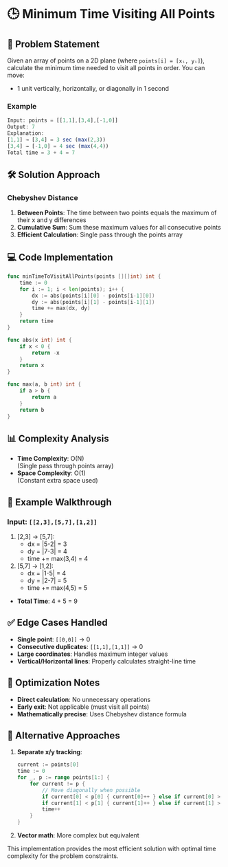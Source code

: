 # 🕒 Minimum Time Visiting All Points

## 📝 Problem Statement
Given an array of points on a 2D plane (where `points[i] = [xᵢ, yᵢ]`), calculate the minimum time needed to visit all points in order. You can move:
- 1 unit vertically, horizontally, or diagonally in 1 second

### Example
```javascript
Input: points = [[1,1],[3,4],[-1,0]]
Output: 7
Explanation:
[1,1] → [3,4] = 3 sec (max(2,3))
[3,4] → [-1,0] = 4 sec (max(4,4))
Total time = 3 + 4 = 7
```

## 🛠 Solution Approach

### Chebyshev Distance
1. **Between Points**: The time between two points equals the maximum of their x and y differences
2. **Cumulative Sum**: Sum these maximum values for all consecutive points
3. **Efficient Calculation**: Single pass through the points array

## 💻 Code Implementation

```go
func minTimeToVisitAllPoints(points [][]int) int {
    time := 0
    for i := 1; i < len(points); i++ {
        dx := abs(points[i][0] - points[i-1][0])
        dy := abs(points[i][1] - points[i-1][1])
        time += max(dx, dy)
    }
    return time
}

func abs(x int) int {
    if x < 0 {
        return -x
    }
    return x
}

func max(a, b int) int {
    if a > b {
        return a
    }
    return b
}
```

## 📊 Complexity Analysis

- **Time Complexity**: O(N)  
  (Single pass through points array)
- **Space Complexity**: O(1)  
  (Constant extra space used)

## 🏁 Example Walkthrough

### Input: `[[2,3],[5,7],[1,2]]`
1. [2,3] → [5,7]:
   - dx = |5-2| = 3
   - dy = |7-3| = 4
   - time += max(3,4) = 4
2. [5,7] → [1,2]:
   - dx = |1-5| = 4
   - dy = |2-7| = 5
   - time += max(4,5) = 5
- **Total Time**: 4 + 5 = 9

## ✅ Edge Cases Handled

- **Single point**: `[[0,0]]` → 0
- **Consecutive duplicates**: `[[1,1],[1,1]]` → 0
- **Large coordinates**: Handles maximum integer values
- **Vertical/Horizontal lines**: Properly calculates straight-line time

## 🎯 Optimization Notes

- **Direct calculation**: No unnecessary operations
- **Early exit**: Not applicable (must visit all points)
- **Mathematically precise**: Uses Chebyshev distance formula

## 🚀 Alternative Approaches

1. **Separate x/y tracking**:
   ```go
   current := points[0]
   time := 0
   for _, p := range points[1:] {
       for current != p {
           // Move diagonally when possible
           if current[0] < p[0] { current[0]++ } else if current[0] > p[0] { current[0]-- }
           if current[1] < p[1] { current[1]++ } else if current[1] > p[1] { current[1]-- }
           time++
       }
   }
   ```
2. **Vector math**: More complex but equivalent

This implementation provides the most efficient solution with optimal time complexity for the problem constraints.